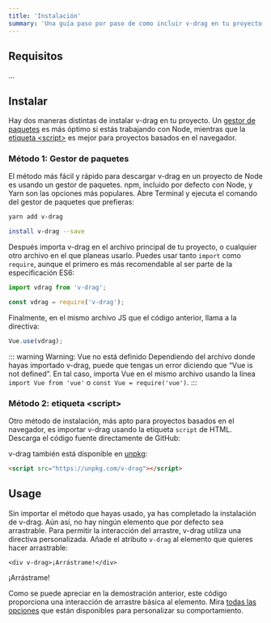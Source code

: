 ```yaml
---
title: 'Instalación'
summary: 'Una guía paso por paso de como incluir v-drag en tu proyecto y como empezar a usarlo.'
---
```


## Requisitos

...

## Instalar

Hay dos maneras distintas de instalar v-drag en tu proyecto. Un [gestor de paquetes](#metodo-1-gestor-de-paquetes) es más óptimo si estás trabajando con Node, mientras que la [etiqueta &lt;script&gt;](#metodo-2-etiqueta-script) es mejor para proyectos basados en el navegador.

### Método 1: Gestor de paquetes

El método más fácil y rápido para descargar v-drag en un proyecto de Node es usando un gestor de paquetes. npm, incluido por defecto con Node, y Yarn son las opciones más populares. Abre Terminal y ejecuta el comando del gestor de paquetes que prefieras:

```sh
yarn add v-drag
```

```sh
install v-drag --save
```

Después importa v-drag en el archivo principal de tu proyecto, o cualquier otro archivo en el que planeas usarlo. Puedes usar tanto `import` como `require`, aunque el primero es más recomendable al ser parte de la especificación ES6:

```js
import vdrag from 'v-drag';
```

```js
const vdrag = require('v-drag');
```

Finalmente, en el mismo archivo JS que el código anterior, llama a la directiva:

```js
Vue.use(vdrag);
```

::: warning Warning: Vue no está definido
Dependiendo del archivo donde hayas importado v-drag, puede que tengas un error diciendo que “Vue is not defined”. En tal caso, importa Vue en el mismo archivo usando la línea `import Vue from 'vue'` o `const Vue = require('vue')`.
:::

### Método 2: etiqueta &lt;script&gt;

Otro método de instalación, más apto para proyectos basados en el navegador, es importar v-drag usando la etiqueta `script` de HTML. Descarga el código fuente directamente de GitHub:

<div class="download-button__container">
  <DownloadButton name="Descomprimido" link="dist/browser.js" />
  <DownloadButton name="Minificado" link="dist/browser.min.js" />
</div>

v-drag también está disponible en [unpkg](https://unpkg.com/v-drag):

```html
<script src="https://unpkg.com/v-drag"></script>
```

## Usage

Sin importar el método que hayas usado, ya has completado la instalación de v-drag. Aún así, no hay ningún elemento que por defecto sea arrastrable. Para permitir la interacción del arrastre, v-drag utiliza una directiva personalizada. Añade el atributo `v-drag` al elemento que quieres hacer arrastrable:

```vue
<div v-drag>¡Arrástrame!</div>
```

<DemoContainer id="installation-01">
  <div class="drag" v-drag>¡Arrástrame!</div>
</DemoContainer>

Como se puede apreciar en la demostración anterior, este código proporciona una interacción de arrastre básica al elemento. Mira [todas las opciones](/options) que están disponibles para personalizar su comportamiento.
